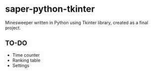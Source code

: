 # saper-python-tkinter

Minesweeper written in Python using Tkinter library, created as a final project.

## TO-DO
* Time counter
* Ranking table
* Settings
